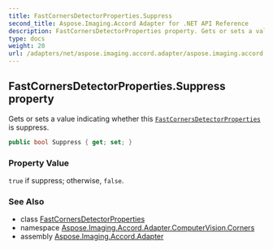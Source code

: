 ```yaml
---
title: FastCornersDetectorProperties.Suppress
second_title: Aspose.Imaging.Accord Adapter for .NET API Reference
description: FastCornersDetectorProperties property. Gets or sets a value indicating whether this FastCornersDetectorProperties is suppress
type: docs
weight: 20
url: /adapters/net/aspose.imaging.accord.adapter/aspose.imaging.accord.adapter.computervision.corners/fastcornersdetectorproperties/suppress/
---
```

## FastCornersDetectorProperties.Suppress property

Gets or sets a value indicating whether this [`FastCornersDetectorProperties`](../) is suppress.

```csharp
public bool Suppress { get; set; }
```

### Property Value

`true` if suppress; otherwise, `false`.

### See Also

* class [FastCornersDetectorProperties](../)
* namespace [Aspose.Imaging.Accord.Adapter.ComputerVision.Corners](../../../aspose.imaging.accord.adapter.computervision.corners/)
* assembly [Aspose.Imaging.Accord.Adapter](../../../)


